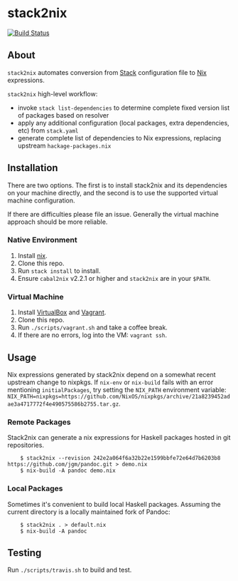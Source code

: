 # stack2nix

[![Build Status](https://travis-ci.org/input-output-hk/stack2nix.svg)](https://travis-ci.org/input-output-hk/stack2nix)

## About

`stack2nix` automates conversion from [Stack](https://docs.haskellstack.org/en/stable/README/) configuration file to [Nix](http://nixos.org/nix/) expressions.

`stack2nix` high-level workflow:

- invoke `stack list-dependencies` to determine complete fixed version list of packages based on resolver
- apply any additional configuration (local packages, extra dependencies, etc) from `stack.yaml`
- generate complete list of dependencies to Nix expressions, replacing upstream `hackage-packages.nix`

## Installation

There are two options. The first is to install stack2nix and its dependencies on your machine directly, and the second is to use the supported virtual machine configuration.

If there are difficulties please file an issue. Generally the virtual machine approach should be more reliable.

### Native Environment

1. Install [nix](https://nixos.org/nix/).
2. Clone this repo.
3. Run `stack install` to install.
4. Ensure `cabal2nix` v2.2.1 or higher and `stack2nix` are in your `$PATH`.

### Virtual Machine

1. Install [VirtualBox](https://www.virtualbox.org/wiki/VirtualBox) and [Vagrant](https://www.vagrantup.com/).
2. Clone this repo.
3. Run `./scripts/vagrant.sh` and take a coffee break.
4. If there are no errors, log into the VM: `vagrant ssh`.

## Usage

Nix expressions generated by stack2nix depend on a somewhat recent upstream change to nixpkgs. If `nix-env` or `nix-build` fails with an error mentioning `initialPackages`, try setting the `NIX_PATH` environment variable: `NIX_PATH=nixpkgs=https://github.com/NixOS/nixpkgs/archive/21a8239452adae3a4717772f4e490575586b2755.tar.gz`.

### Remote Packages

Stack2nix can generate a nix expressions for Haskell packages hosted in git repositories.

```
    $ stack2nix --revision 242e2a064f6a32b22e1599bbfe72e64d7b6203b8 https://github.com/jgm/pandoc.git > demo.nix
    $ nix-build -A pandoc demo.nix
```

### Local Packages

Sometimes it's convenient to build local Haskell packages. Assuming the current directory is a locally maintained fork of Pandoc:

```
    $ stack2nix . > default.nix
    $ nix-build -A pandoc
```

## Testing

Run `./scripts/travis.sh` to build and test.
